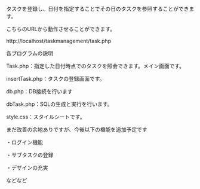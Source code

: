 タスクを登録し、日付を指定することでその日のタスクを参照することができます。


こちらのURLから動作させることができます。

http://localhost/taskmanagement/task.php

各プログラムの説明

Task.php：指定した日付時点でのタスクを照会できます。メイン画面です。

insertTask.php：タスクの登録画面です。

db.php：DB接続を行います

dbTask.php：SQLの生成と実行を行います。

style.css：スタイルシートです。

まだ改善の余地ありですが、今後以下の機能を追加予定です

・ログイン機能

・サブタスクの登録

・デザインの充実

などなど
